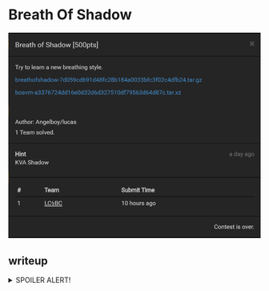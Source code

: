 # Breath Of Shadow

![description](images/description.png)


## writeup

<details>
<summary>SPOILER ALERT!</summary>

I need more free time...plz wait
</details>